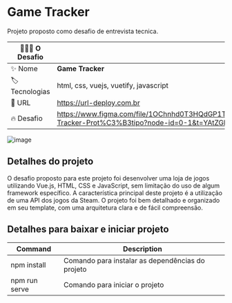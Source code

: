 # Game Tracker

Projeto proposto como desafio de entrevista tecnica.

| 👨🏻‍💻 O Desafio      |                                                                                                                |
| ------------------- | -------------------------------------------------------------------------------------------------------------- |
| :sparkles: Nome     | **Game Tracker**                                                                                               |
| :label: Tecnologias | html, css, vuejs, vuetify, javascript                                                                          |
| :rocket: URL        | https://url-deploy.com.br                                                                                      |
| :fire: Desafio      | https://www.figma.com/file/1OChnhd0T3HQdGP1TWHNbX/Game-Tracker-Prot%C3%B3tipo?node-id=0-1&t=YAtZGbxJ1lXAsrFW-0 |

<!-- Inserir imagem com a #vitrinedev ao final do link -->

![image](https://user-images.githubusercontent.com/23459929/231747000-72849494-0a80-4c65-bbe1-ebe650151506.png#vitrinedev)

## Detalhes do projeto

O desafio proposto para este projeto foi desenvolver uma loja de jogos utilizando Vue.js, HTML, CSS e JavaScript, sem limitação do uso de algum framework específico. A característica principal deste projeto é a utilização de uma API dos jogos da Steam. O projeto foi bem detalhado e organizado em seu template, com uma arquitetura clara e de fácil compreensão.

## Detalhes para baixar e iniciar projeto

| Command | Description |
| --- | --- |
| npm install | Comando para instalar as dependências do projeto |
| npm run serve | Comando para iniciar o projeto |
